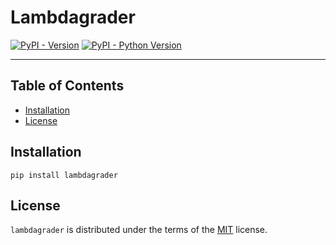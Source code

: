 # Lambdagrader

[![PyPI - Version](https://img.shields.io/pypi/v/lambdagrader.svg)](https://pypi.org/project/lambdagrader)
[![PyPI - Python Version](https://img.shields.io/pypi/pyversions/lambdagrader.svg)](https://pypi.org/project/lambdagrader)

-----

## Table of Contents

- [Installation](#installation)
- [License](#license)

## Installation

```console
pip install lambdagrader
```

## License

`lambdagrader` is distributed under the terms of the [MIT](https://spdx.org/licenses/MIT.html) license.
